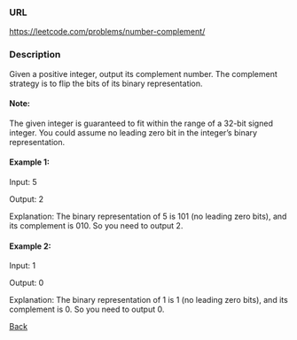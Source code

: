 ### URL

https://leetcode.com/problems/number-complement/
### Description

Given a positive integer, output its complement number. The complement strategy is to flip the bits of its binary representation.

#### Note:
The given integer is guaranteed to fit within the range of a 32-bit signed integer.
You could assume no leading zero bit in the integer’s binary representation.
#### Example 1:
Input: 5

Output: 2

Explanation: The binary representation of 5 is 101 (no leading zero bits), and its complement is 010. So you need to output 2.
#### Example 2:
Input: 1

Output: 0

Explanation: The binary representation of 1 is 1 (no leading zero bits), and its complement is 0. So you need to output 0.


[Back](readme.md)